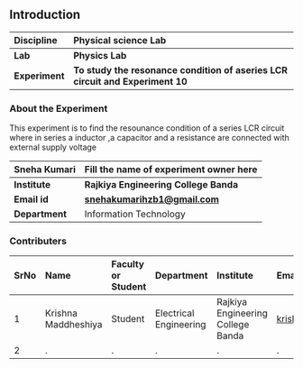 ## Introduction


<b>Discipline | <b>Physical science Lab
:--|:--|
<b> Lab | <b> Physics Lab
<b> Experiment|     <b> To study the resonance condition of aseries LCR circuit and Experiment 10

### About the Experiment 

This experiment is to find the resounance condition of a series LCR circuit where in series a inductor ,a capacitor and a resistance are 
connected with external supply voltage 

<b>Sneha Kumari | <b> Fill the name of experiment owner here 
:--|:--|
<b> Institute | <b> Rajkiya Engineering College Banda
<b> Email id|     <b> snehakumarihzb1@gmail.com  
<b> Department |  Information Technology

### Contributers 

SrNo | Name | Faculty or Student | Department| Institute | Email id
:--|:--|:--|:--|:--|:--|
1 | Krishna Maddheshiya | Student  |  Electrical Engineering| Rajkiya Engineering College Banda |krishna70680@gmail.com
2 | . | . | . | . | .
